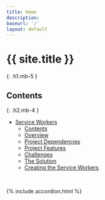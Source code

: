 ```yaml
---
title: Home
description:
baseurl: '/'
layout: default
---
```


# {{ site.title }}
{: .h1.mb-5 }

## Contents
{: .h2.mb-4 }

<!-- no toc -->
- [Service Workers](#service-workers)
  - [Contents](#contents)
  - [Overview](#overview)
  - [Project Dependencies](#project-dependencies)
  - [Project Features](#project-features)
  - [Challenges](#challenges)
  - [The Solution](#the-solution)
  - [Creating the Service Workers](#creating-the-service-workers)

<br>

{% include accordion.html %}
